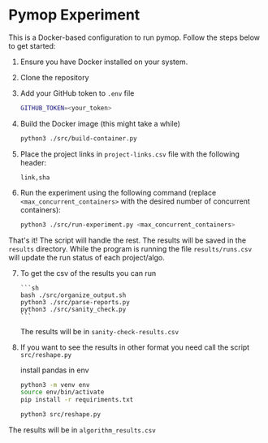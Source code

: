 # Pymop Experiment

This is a Docker-based configuration to run pymop. Follow the steps below to get started:

1. Ensure you have Docker installed on your system.
2. Clone the repository
3. Add your GitHub token to `.env` file

   ```sh
   GITHUB_TOKEN=<your_token>
   ```

4. Build the Docker image (this might take a while)

   ```sh
   python3 ./src/build-container.py
   ```

5. Place the project links in `project-links.csv` file with the following header:

   ```csv
   link,sha
   ```

6. Run the experiment using the following command (replace `<max_concurrent_containers>` with the desired number of concurrent containers):

   ```sh
   python3 ./src/run-experiment.py <max_concurrent_containers>
   ```

That's it! The script will handle the rest. The results will be saved in the `results` directory.
While the program is running the file `results/runs.csv` will update the run status of each project/algo.

7.  To get the csv of the results you can run

        ```sh
        bash ./src/organize_output.sh
        python3 ./src/parse-reports.py
        python3 ./src/sanity_check.py
        ```

    The results will be in `sanity-check-results.csv`

8.  If you want to see the results in other format you need call the script `src/reshape.py`

    install pandas in env

    ```sh
    python3 -m venv env
    source env/bin/activate
    pip install -r requiriments.txt
    ```

    ```sh
    python3 src/reshape.py
    ```

The results will be in `algorithm_results.csv`
